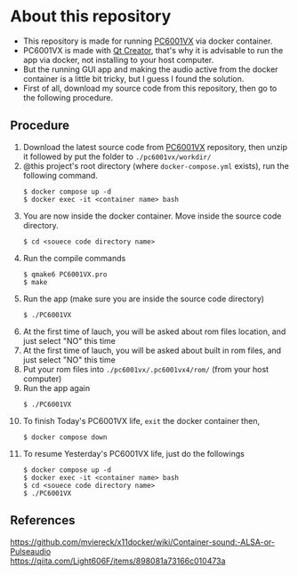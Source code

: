 # About this repository
- This repository is made for running [PC6001VX](https://github.com/eighttails/PC6001VX) via docker container.
- PC6001VX is made with [Qt Creator](https://www.qt.io/product/development-tools), that's why it is advisable to run the app via docker, not installing to your host computer.
- But the running GUI app and making the audio active from the docker container is a little bit tricky, but I guess I found the solution.
- First of all, download my source code from this repository, then go to the following procedure.

## Procedure

1. Download the latest source code from [PC6001VX](https://github.com/eighttails/PC6001VX) repository, then unzip it followed by put the folder to `./pc6001vx/workdir/`
2. @this project's root directory (where `docker-compose.yml` exists), run the following command.
    ```
    $ docker compose up -d
    $ docker exec -it <container name> bash
    ```
3. You are now inside the docker container. Move inside the source code directory.
    ```
    $ cd <souece code directory name>
    ```
4. Run the compile commands
    ```
    $ qmake6 PC6001VX.pro
    $ make
    ```
5. Run the app (make sure you are inside the source code directory)
    ```
    $ ./PC6001VX
    ```
6. At the first time of lauch, you will be asked about rom files location, and just select "NO" this time
7. At the first time of lauch, you will be asked about built in rom files, and just select "NO" this time
8. Put your rom files into `./pc6001vx/.pc6001vx4/rom/` (from your host computer)
9. Run the app again
    ```
    $ ./PC6001VX
    ```
10. To finish Today's PC6001VX life, `exit` the docker container then,
    ```
    $ docker compose down
    ```
11. To resume Yesterday's PC6001VX life, just do the followings
    ```
    $ docker compose up -d
    $ docker exec -it <container name> bash
    $ cd <souece code directory name>
    $ ./PC6001VX
    ```

## References
https://github.com/mviereck/x11docker/wiki/Container-sound:-ALSA-or-Pulseaudio  
https://qiita.com/Light606F/items/898081a73166c010473a  
